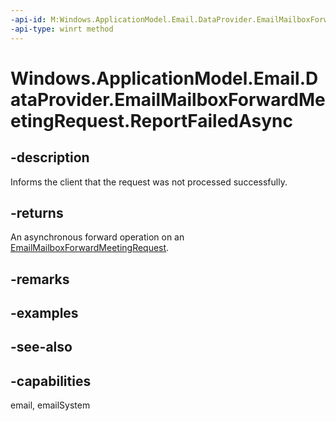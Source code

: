 ```yaml
---
-api-id: M:Windows.ApplicationModel.Email.DataProvider.EmailMailboxForwardMeetingRequest.ReportFailedAsync
-api-type: winrt method
---
```


<!-- Method syntax
public Windows.Foundation.IAsyncAction ReportFailedAsync()
-->

# Windows.ApplicationModel.Email.DataProvider.EmailMailboxForwardMeetingRequest.ReportFailedAsync

## -description
Informs the client that the request was not processed successfully.

## -returns
An asynchronous forward operation on an [EmailMailboxForwardMeetingRequest](emailmailboxforwardmeetingrequest.md).

## -remarks

## -examples

## -see-also

## -capabilities
email, emailSystem

